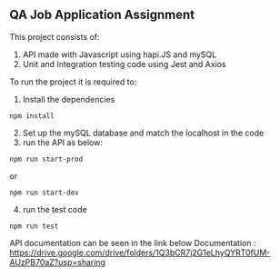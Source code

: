 ## QA Job Application Assignment

This project consists of:
1. API made with Javascript using hapi.JS and mySQL
2. Unit and Integration testing code using Jest and Axios

To run the project it is required to:

1. Install the dependencies
```
npm install
```

2. Set up the mySQL database and match the localhost in the code
3. run the API as below:

```
npm run start-prod
```
or
```
npm run start-dev
```
4. run the test code
```
npm run test
```

API documentation can be seen in the link below
Documentation : https://drive.google.com/drive/folders/1Q3bCR7j2G1eLhyQYRT0fUM-AUzPB70aZ?usp=sharing
